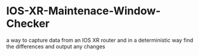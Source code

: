 # IOS-XR-Maintenace-Window-Checker
a way to capture data from an IOS XR router and in a deterministic way find the differences and output any changes
